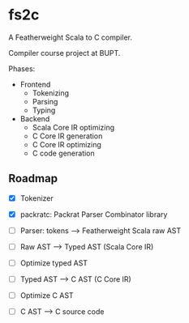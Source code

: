 # fs2c
 A Featherweight Scala to C compiler.
 
 Compiler course project at BUPT.
 
 Phases:

 - Frontend
   - Tokenizing
   - Parsing
   - Typing
 - Backend
   - Scala Core IR optimizing
   - C Core IR generation
   - C Core IR optimizing
   - C code generation

 ## Roadmap
 
 - [X] Tokenizer
 
 - [X] packratc: Packrat Parser Combinator library
 
 - [ ] Parser: tokens --> Featherweight Scala raw AST
 
 - [ ] Raw AST --> Typed AST (Scala Core IR)
 
 - [ ] Optimize typed AST
 
 - [ ] Typed AST --> C AST (C Core IR)
 
 - [ ] Optimize C AST
 
 - [ ] C AST --> C source code
